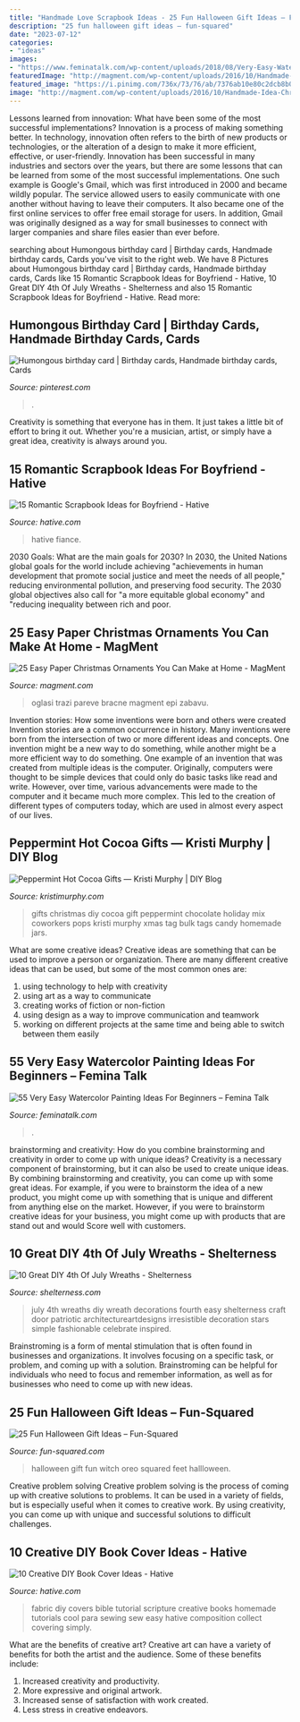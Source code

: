 ```yaml
---
title: "Handmade Love Scrapbook Ideas - 25 Fun Halloween Gift Ideas – Fun-squared"
description: "25 fun halloween gift ideas – fun-squared"
date: "2023-07-12"
categories:
- "ideas"
images:
- "https://www.feminatalk.com/wp-content/uploads/2018/08/Very-Easy-Watercolor-Painting-Ideas-for-beginners00012.jpg"
featuredImage: "http://magment.com/wp-content/uploads/2016/10/Handmade-Idea-Christmas-Tree-Ornaments-1.jpg"
featured_image: "https://i.pinimg.com/736x/73/76/ab/7376ab10e80c2dcb8b0d679196ff49fc.jpg"
image: "http://magment.com/wp-content/uploads/2016/10/Handmade-Idea-Christmas-Tree-Ornaments-1.jpg"
---
```



Lessons learned from innovation: What have been some of the most successful implementations?
Innovation is a process of making something better. In technology, innovation often refers to the birth of new products or technologies, or the alteration of a design to make it more efficient, effective, or user-friendly. Innovation has been successful in many industries and sectors over the years, but there are some lessons that can be learned from some of the most successful implementations.
One such example is Google's Gmail, which was first introduced in 2000 and became wildly popular. The service allowed users to easily communicate with one another without having to leave their computers. It also became one of the first online services to offer free email storage for users. In addition, Gmail was originally designed as a way for small businesses to connect with larger companies and share files easier than ever before.

	

		
searching about Humongous birthday card | Birthday cards, Handmade birthday cards, Cards you've visit to the right web. We have 8 Pictures about Humongous birthday card | Birthday cards, Handmade birthday cards, Cards like 15 Romantic Scrapbook Ideas for Boyfriend - Hative, 10 Great DIY 4th Of July Wreaths - Shelterness and also 15 Romantic Scrapbook Ideas for Boyfriend - Hative. Read more:
		
    
## Humongous Birthday Card | Birthday Cards, Handmade Birthday Cards, Cards

<img loading=lazy src="https://i.pinimg.com/736x/73/76/ab/7376ab10e80c2dcb8b0d679196ff49fc.jpg" onerror="this.onerror=null;this.src='https://tse3.mm.bing.net/th?id=OIP.LqeTaxDCae4D4ThNgjDUnQHaJ3&amp;pid=15.1';" alt="Humongous birthday card | Birthday cards, Handmade birthday cards, Cards">

_Source: pinterest.com_

>. 

	

Creativity is something that everyone has in them. It just takes a little bit of effort to bring it out. Whether you're a musician, artist, or simply have a great idea, creativity is always around you.

    
## 15 Romantic Scrapbook Ideas For Boyfriend - Hative

<img loading=lazy src="http://hative.com/wp-content/uploads/2014/06/scrapbook-ideas-for-boyfriend/14-scrapbook-ideas-for-lovers.jpg" onerror="this.onerror=null;this.src='https://tse3.mm.bing.net/th?id=OIP.7yqCcXCTzDaVwZay9thIkAHaJ4&amp;pid=15.1';" alt="15 Romantic Scrapbook Ideas for Boyfriend - Hative">

_Source: hative.com_

>hative fiance. 

	

2030 Goals: What are the main goals for 2030?
In 2030, the United Nations global goals for the world include achieving "achievements in human development that promote social justice and meet the needs of all people," reducing environmental pollution, and preserving food security. The 2030 global objectives also call for "a more equitable global economy" and "reducing inequality between rich and poor.

    
## 25 Easy Paper Christmas Ornaments You Can Make At Home - MagMent

<img loading=lazy src="http://magment.com/wp-content/uploads/2016/10/Handmade-Idea-Christmas-Tree-Ornaments-1.jpg" onerror="this.onerror=null;this.src='https://tse1.mm.bing.net/th?id=OIP.Oxq0h_d19b-IEigVjrisxQHaKj&amp;pid=15.1';" alt="25 Easy Paper Christmas Ornaments You Can Make at Home - MagMent">

_Source: magment.com_

>oglasi trazi pareve bracne magment epi zabavu. 

	

Invention stories: How some inventions were born and others were created
Invention stories are a common occurrence in history. Many inventions were born from the intersection of two or more different ideas and concepts. One invention might be a new way to do something, while another might be a more efficient way to do something. 
One example of an invention that was created from multiple ideas is the computer. Originally, computers were thought to be simple devices that could only do basic tasks like read and write. However, over time, various advancements were made to the computer and it became much more complex. This led to the creation of different types of computers today, which are used in almost every aspect of our lives.

    
## Peppermint Hot Cocoa Gifts — Kristi Murphy | DIY Blog

<img loading=lazy src="http://static1.squarespace.com/static/52041e98e4b0d17bc5f06fbb/t/52aa0a19e4b0293bfeca9fb0/1386875421496/DIY+Christmas+Gifts?format=1000w" onerror="this.onerror=null;this.src='https://tse2.mm.bing.net/th?id=OIP.pBGU2OxFOQ863nMghAUI1wHaLH&amp;pid=15.1';" alt="Peppermint Hot Cocoa Gifts — Kristi Murphy | DIY Blog">

_Source: kristimurphy.com_

>gifts christmas diy cocoa gift peppermint chocolate holiday mix coworkers pops kristi murphy xmas tag bulk tags candy homemade jars. 

	

What are some creative ideas?
Creative ideas are something that can be used to improve a person or organization. There are many different creative ideas that can be used, but some of the most common ones are: 
1. using technology to help with creativity 
2. using art as a way to communicate 
3. creating works of fiction or non-fiction 
4. using design as a way to improve communication and teamwork 
5. working on different projects at the same time and being able to switch between them easily 

    
## 55 Very Easy Watercolor Painting Ideas For Beginners – Femina Talk

<img loading=lazy src="https://www.feminatalk.com/wp-content/uploads/2018/08/Very-Easy-Watercolor-Painting-Ideas-for-beginners00012.jpg" onerror="this.onerror=null;this.src='https://tse1.mm.bing.net/th?id=OIP.xVZTKcQQwhbMDw9A0d1K6gHaKe&amp;pid=15.1';" alt="55 Very Easy Watercolor Painting Ideas For Beginners – Femina Talk">

_Source: feminatalk.com_

>. 

	

brainstorming and creativity: How do you combine brainstorming and creativity in order to come up with unique ideas?
Creativity is a necessary component of brainstorming, but it can also be used to create unique ideas. By combining brainstorming and creativity, you can come up with some great ideas. For example, if you were to brainstorm the idea of a new product, you might come up with something that is unique and different from anything else on the market. However, if you were to brainstorm creative ideas for your business, you might come up with products that are stand out and would Score well with customers.

    
## 10 Great DIY 4th Of July Wreaths - Shelterness

<img loading=lazy src="http://i.shelterness.com/red-white-and-blue-4th-of-july-wreath.jpg" onerror="this.onerror=null;this.src='https://tse2.mm.bing.net/th?id=OIP.4jUID-XNEDWufayQSmZogwHaJ3&amp;pid=15.1';" alt="10 Great DIY 4th Of July Wreaths - Shelterness">

_Source: shelterness.com_

>july 4th wreaths diy wreath decorations fourth easy shelterness craft door patriotic architectureartdesigns irresistible decoration stars simple fashionable celebrate inspired. 

	

Brainstroming is a form of mental stimulation that is often found in businesses and organizations. It involves focusing on a specific task, or problem, and coming up with a solution. Brainstroming can be helpful for individuals who need to focus and remember information, as well as for businesses who need to come up with new ideas.

    
## 25 Fun Halloween Gift Ideas – Fun-Squared

<img loading=lazy src="http://fun-squared.com/wp-content/uploads/2016/09/oreo-witch-feet-1.jpg" onerror="this.onerror=null;this.src='https://tse2.mm.bing.net/th?id=OIP.aq_fwp3kZR8SKdkrwFDaiwHaLH&amp;pid=15.1';" alt="25 Fun Halloween Gift Ideas – Fun-Squared">

_Source: fun-squared.com_

>halloween gift fun witch oreo squared feet hallloween. 

	

Creative problem solving
Creative problem solving is the process of coming up with creative solutions to problems. It can be used in a variety of fields, but is especially useful when it comes to creative work. By using creativity, you can come up with unique and successful solutions to difficult challenges.

    
## 10 Creative DIY Book Cover Ideas - Hative

<img loading=lazy src="https://hative.com/wp-content/uploads/2014/09/diy-book-cover-ideas/5-fabric-cover-for-girls.jpg" onerror="this.onerror=null;this.src='https://tse1.mm.bing.net/th?id=OIP.w-UwCJgV57XciPeJlOUjPQHaJ4&amp;pid=15.1';" alt="10 Creative DIY Book Cover Ideas - Hative">

_Source: hative.com_

>fabric diy covers bible tutorial scripture creative books homemade tutorials cool para sewing sew easy hative composition collect covering simply. 

	

What are the benefits of creative art?
Creative art can have a variety of benefits for both the artist and the audience. Some of these benefits include: 
1. Increased creativity and productivity.
2. More expressive and original artwork.
3. Increased sense of satisfaction with work created. 
4. Less stress in creative endeavors.

